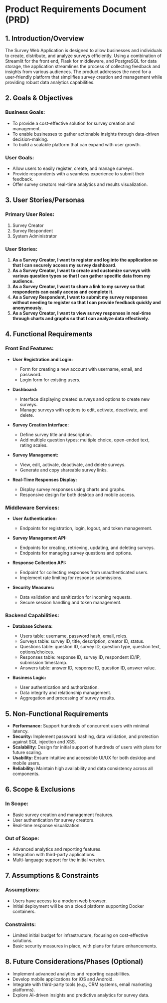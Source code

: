 # Product Requirements Document (PRD)

## 1. Introduction/Overview

The Survey Web Application is designed to allow businesses and individuals to create, distribute, and analyze surveys efficiently. Using a combination of Streamlit for the front end, Flask for middleware, and PostgreSQL for data storage, the application streamlines the process of collecting feedback and insights from various audiences. The product addresses the need for a user-friendly platform that simplifies survey creation and management while providing robust data analytics capabilities.

## 2. Goals & Objectives

### Business Goals:
- To provide a cost-effective solution for survey creation and management.
- To enable businesses to gather actionable insights through data-driven decision-making.
- To build a scalable platform that can expand with user growth.

### User Goals:
- Allow users to easily register, create, and manage surveys.
- Provide respondents with a seamless experience to submit their feedback.
- Offer survey creators real-time analytics and results visualization.

## 3. User Stories/Personas

### Primary User Roles:
1. Survey Creator
2. Survey Respondent
3. System Administrator

### User Stories:

1. **As a Survey Creator, I want to register and log into the application so that I can securely access my survey dashboard.**
2. **As a Survey Creator, I want to create and customize surveys with various question types so that I can gather specific data from my audience.**
3. **As a Survey Creator, I want to share a link to my survey so that respondents can easily access and complete it.**
4. **As a Survey Respondent, I want to submit my survey responses without needing to register so that I can provide feedback quickly and anonymously.**
5. **As a Survey Creator, I want to view survey responses in real-time through charts and graphs so that I can analyze data effectively.**

## 4. Functional Requirements

### Front End Features:
- **User Registration and Login:**
  - Form for creating a new account with username, email, and password.
  - Login form for existing users.

- **Dashboard:**
  - Interface displaying created surveys and options to create new surveys.
  - Manage surveys with options to edit, activate, deactivate, and delete.

- **Survey Creation Interface:**
  - Define survey title and description.
  - Add multiple question types: multiple choice, open-ended text, rating scales.

- **Survey Management:**
  - View, edit, activate, deactivate, and delete surveys.
  - Generate and copy shareable survey links.

- **Real-Time Responses Display:**
  - Display survey responses using charts and graphs.
  - Responsive design for both desktop and mobile access.

### Middleware Services:
- **User Authentication:**
  - Endpoints for registration, login, logout, and token management.

- **Survey Management API:**
  - Endpoints for creating, retrieving, updating, and deleting surveys.
  - Endpoints for managing survey questions and options.

- **Response Collection API:**
  - Endpoint for collecting responses from unauthenticated users.
  - Implement rate limiting for response submissions.

- **Security Measures:**
  - Data validation and sanitization for incoming requests.
  - Secure session handling and token management.

### Backend Capabilities:
- **Database Schema:**
  - Users table: username, password hash, email, roles.
  - Surveys table: survey ID, title, description, creator ID, status.
  - Questions table: question ID, survey ID, question type, question text, options/choices.
  - Responses table: response ID, survey ID, respondent ID/IP, submission timestamp.
  - Answers table: answer ID, response ID, question ID, answer value.

- **Business Logic:**
  - User authentication and authorization.
  - Data integrity and relationship management.
  - Aggregation and processing of survey results.

## 5. Non-Functional Requirements

- **Performance:** Support hundreds of concurrent users with minimal latency.
- **Security:** Implement password hashing, data validation, and protection against SQL injection and XSS.
- **Scalability:** Design for initial support of hundreds of users with plans for future scaling.
- **Usability:** Ensure intuitive and accessible UI/UX for both desktop and mobile users.
- **Reliability:** Maintain high availability and data consistency across all components.

## 6. Scope & Exclusions

### In Scope:
- Basic survey creation and management features.
- User authentication for survey creators.
- Real-time response visualization.

### Out of Scope:
- Advanced analytics and reporting features.
- Integration with third-party applications.
- Multi-language support for the initial version.

## 7. Assumptions & Constraints

### Assumptions:
- Users have access to a modern web browser.
- Initial deployment will be on a cloud platform supporting Docker containers.

### Constraints:
- Limited initial budget for infrastructure, focusing on cost-effective solutions.
- Basic security measures in place, with plans for future enhancements.

## 8. Future Considerations/Phases (Optional)

- Implement advanced analytics and reporting capabilities.
- Develop mobile applications for iOS and Android.
- Integrate with third-party tools (e.g., CRM systems, email marketing platforms).
- Explore AI-driven insights and predictive analytics for survey data.